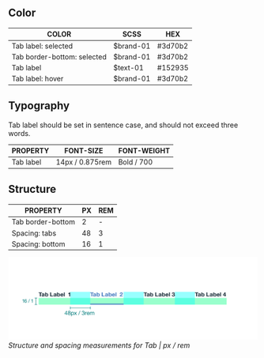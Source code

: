 ## Color

| COLOR                       | SCSS      |  HEX    |
|-----------------------------|-----------|---------|
| Tab label: selected          | $brand-01 | #3d70b2 |
| Tab border-bottom: selected | $brand-01 | #3d70b2 |
| Tab label                    | $text-01  | #152935 |
| Tab label: hover             | $brand-01 | #3d70b2 |

## Typography

Tab label should be set in sentence case, and should not exceed three words.

| PROPERTY | FONT-SIZE       | FONT-WEIGHT  |
|----------|-----------------|--------------|
| Tab label | 14px / 0.875rem | Bold / 700   |

## Structure

| PROPERTY          | PX | REM |
|-------------------|----|-----|
| Tab border-bottom | 2  | -   |
| Spacing: tabs     | 48 | 3   |
| Spacing: bottom   | 16 | 1   |

![Structure and spacing measurements for Tabs](images/tab-style-1.png)
_Structure and spacing measurements for Tab | px / rem_
